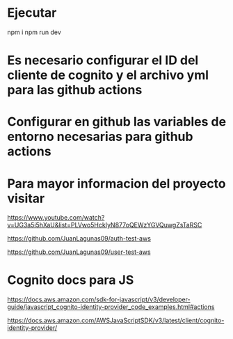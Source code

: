 # Ejecutar
npm i 
npm run dev

# Es necesario configurar el ID del cliente de cognito y el archivo yml para las github actions
# Configurar en github las variables de entorno necesarias para github actions

# Para mayor informacion del proyecto visitar
https://www.youtube.com/watch?v=UG3a5i5hXaU&list=PLVwo5HckIyN877oQEWzYGVQuwgZsTaRSC

https://github.com/JuanLagunas09/auth-test-aws 

https://github.com/JuanLagunas09/user-test-aws

# Cognito docs para JS
https://docs.aws.amazon.com/sdk-for-javascript/v3/developer-guide/javascript_cognito-identity-provider_code_examples.html#actions

https://docs.aws.amazon.com/AWSJavaScriptSDK/v3/latest/client/cognito-identity-provider/